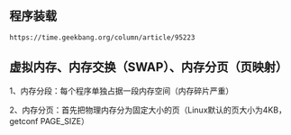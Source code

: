 
## 程序装载

    https://time.geekbang.org/column/article/95223


## 虚拟内存、内存交换（SWAP）、内存分页（页映射）

1、内存分段：每个程序单独占据一段内存空间（内存碎片严重）

2、内存分页：首先把物理内存分为固定大小的页（Linux默认的页大小为4KB，getconf PAGE_SIZE）